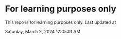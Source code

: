 # For learning purposes only
This repo is for learning purposes only.
Last updated at

Saturday, March 2, 2024 12:05:01 AM

